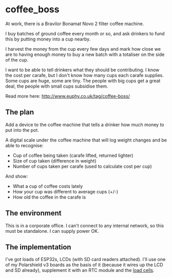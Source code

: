 # coffee_boss

At work, there is a Bravilor Bonamat Novo 2 filter coffee machine.

I buy batches of ground coffee every month or so, and ask drinkers to fund this by putting money into a cup nearby. 

I harvest the money from the cup every few days and mark how close we are to having enough money to buy a new batch 
with a totaliser on the side of the cup.

I want to be able to tell drinkers what they should be contributing. I know the cost per carafe, but I don't know
how many cups each carafe supplies. Some cups are huge, some are tiny. The people with big cups get a great deal, the
people with small cups subsidise them.

Read more here: http://www.euphy.co.uk/tag/coffee-boss/

## The plan

Add a device to the coffee machine that tells a drinker how much money to put into the pot.

A digital scale under the coffee machine that will log weight changes and be able to recognise:

  * Cup of coffee being taken (carafe lifted, returned lighter)
  * Size of cup taken (difference in weight)
  * Number of cups taken per carafe (used to calculate cost per cup)

And show:

  * What a cup of coffee costs lately
  * How your cup was different to average cups (+/-)
  * How old the coffee in the carafe is


## The environment

This is in a corporate office. I can't connect to any internal network, so this must be standalone. I can supply power OK.


## The implementation

I've got loads of ESP32s, LCDs (with SD card readers attached). I'll use one of my Polarshield v3 boards 
as the basis of it (because it wires up the LCD and SD already), supplement it with an RTC module and the 
[load cells](https://www.banggood.com/4pcs-DIY-50KG-Body-Load-Cell-Weight-Strain-Sensor-Resistance-With-HX711-AD-Module-p-1326815.html).
